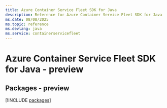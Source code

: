 ```yaml
---
title: Azure Container Service Fleet SDK for Java
description: Reference for Azure Container Service Fleet SDK for Java
ms.date: 08/08/2025
ms.topic: reference
ms.devlang: java
ms.service: containerservicefleet
---
```

# Azure Container Service Fleet SDK for Java - preview
## Packages - preview
[!INCLUDE [packages](container-service-fleet-index.md)]